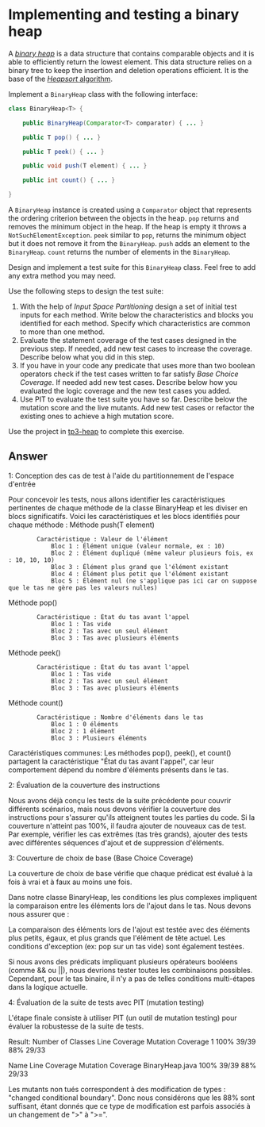 # Implementing and testing a binary heap

A [*binary heap*](https://en.wikipedia.org/wiki/Binary_heap) is a data structure that contains comparable objects and it is able to efficiently return the lowest element.
This data structure relies on a binary tree to keep the insertion and deletion operations efficient. It is the base of the [*Heapsort* algorithm](https://en.wikipedia.org/wiki/Heapsort).

Implement a `BinaryHeap` class with the following interface:

```java
class BinaryHeap<T> {

    public BinaryHeap(Comparator<T> comparator) { ... }

    public T pop() { ... }

    public T peek() { ... }

    public void push(T element) { ... }

    public int count() { ... }

}
```

A `BinaryHeap` instance is created using a `Comparator` object that represents the ordering criterion between the objects in the heap.
`pop` returns and removes the minimum object in the heap. If the heap is empty it throws a `NotSuchElementException`.
`peek` similar to `pop`, returns the minimum object but it does not remove it from the `BinaryHeap`.
`push` adds an element to the `BinaryHeap`.
`count` returns the number of elements in the `BinaryHeap`.

Design and implement a test suite for this `BinaryHeap` class.
Feel free to add any extra method you may need.

Use the following steps to design the test suite:

1. With the help of *Input Space Partitioning* design a set of initial test inputs for each method. Write below the characteristics and blocks you identified for each method. Specify which characteristics are common to more than one method.
2. Evaluate the statement coverage of the test cases designed in the previous step. If needed, add new test cases to increase the coverage. Describe below what you did in this step.
3. If you have in your code any predicate that uses more than two boolean operators check if the test cases written to far satisfy *Base Choice Coverage*. If needed add new test cases. Describe below how you evaluated the logic coverage and the new test cases you added.
4. Use PIT to evaluate the test suite you have so far. Describe below the mutation score and the live mutants. Add new test cases or refactor the existing ones to achieve a high mutation score.

Use the project in [tp3-heap](../code/tp3-heap) to complete this exercise.

## Answer

1: Conception des cas de test à l'aide du partitionnement de l'espace d'entrée

Pour concevoir les tests, nous allons identifier les caractéristiques pertinentes de chaque méthode de la classe BinaryHeap et les diviser en blocs significatifs. Voici les caractéristiques et les blocs identifiés pour chaque méthode :
Méthode push(T element)

            Caractéristique : Valeur de l'élément
                Bloc 1 : Élément unique (valeur normale, ex : 10)
                Bloc 2 : Élément dupliqué (même valeur plusieurs fois, ex : 10, 10, 10)
                Bloc 3 : Élément plus grand que l'élément existant
                Bloc 4 : Élément plus petit que l'élément existant
                Bloc 5 : Élément nul (ne s'applique pas ici car on suppose que le tas ne gère pas les valeurs nulles)

Méthode pop()

            Caractéristique : État du tas avant l'appel
                Bloc 1 : Tas vide
                Bloc 2 : Tas avec un seul élément
                Bloc 3 : Tas avec plusieurs éléments

Méthode peek()

            Caractéristique : État du tas avant l'appel
                Bloc 1 : Tas vide
                Bloc 2 : Tas avec un seul élément
                Bloc 3 : Tas avec plusieurs éléments

Méthode count()

            Caractéristique : Nombre d'éléments dans le tas
                Bloc 1 : 0 éléments
                Bloc 2 : 1 élément
                Bloc 3 : Plusieurs éléments

Caractéristiques communes:
Les méthodes pop(), peek(), et count() partagent la caractéristique "État du tas avant l'appel", car leur comportement dépend du nombre d'éléments présents dans le tas.


2: Évaluation de la couverture des instructions

Nous avons déjà conçu les tests de la suite précédente pour couvrir différents scénarios, mais nous devons vérifier la couverture des instructions pour s'assurer qu'ils atteignent toutes les parties du code.
Si la couverture n'atteint pas 100%, il faudra ajouter de nouveaux cas de test. Par exemple, vérifier les cas extrêmes (tas très grands), ajouter des tests avec différentes séquences d'ajout et de suppression d'éléments.


3: Couverture de choix de base (Base Choice Coverage)

La couverture de choix de base vérifie que chaque prédicat est évalué à la fois à vrai et à faux au moins une fois.

Dans notre classe BinaryHeap, les conditions les plus complexes impliquent la comparaison entre les éléments lors de l'ajout dans le tas. Nous devons nous assurer que :

La comparaison des éléments lors de l'ajout est testée avec des éléments plus petits, égaux, et plus grands que l'élément de tête actuel.
Les conditions d'exception (ex: pop sur un tas vide) sont également testées.

Si nous avons des prédicats impliquant plusieurs opérateurs booléens (comme && ou ||), nous devrions tester toutes les combinaisons possibles. Cependant, pour le tas binaire, il n'y a pas de telles conditions multi-étapes dans la logique actuelle.


4: Évaluation de la suite de tests avec PIT (mutation testing)

L'étape finale consiste à utiliser PIT (un outil de mutation testing) pour évaluer la robustesse de la suite de tests. 

Result:
Number of Classes	Line Coverage	Mutation Coverage
1	100% 39/39	88% 29/33

Name	Line Coverage	Mutation Coverage
BinaryHeap.java	100% 39/39	88% 29/33


Les mutants non tués correspondent à des modification de types : "changed conditional boundary".
Donc nous considérons que les 88% sont suffisant, étant donnés que ce type de modification est parfois associés à un changement de ">" à ">=".
